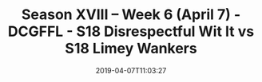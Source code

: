 ---
title: Season XVIII – Week 6 (April 7) - DCGFFL - S18 Disrespectful Wit It vs S18
  Limey Wankers
teams-score:
- team: _teams/s18-gold.md
  score:
- team: _teams/lime.md
  score: 31
mvp: BB (Gold), Nick Ward (Lime)
game-ball: ''
sportsperson: ''
season: 16
week: 6
date: '2019-04-07T11:03:27'
pageid: season-xviii-week-6-april-8-6908-vs-6915
---